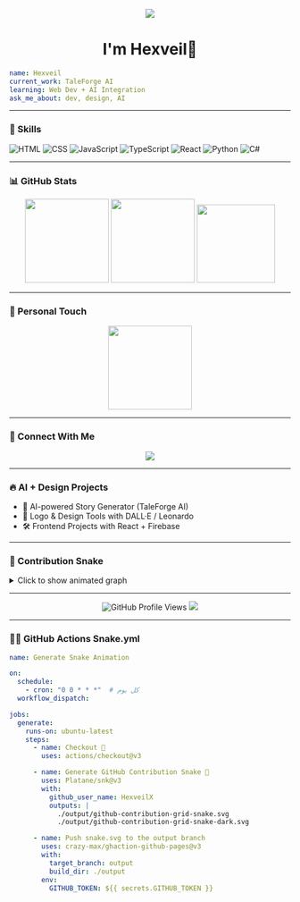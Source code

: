 <p align="center">
  <img src="https://capsule-render.vercel.app/api?text=Hey+There!&animation=fadeIn&type=waving&color=gradient&height=100"/>
</p>

<h1 align="center">I'm Hexveil👋</h1>

```yaml
name: Hexveil
current_work: TaleForge AI
learning: Web Dev + AI Integration
ask_me_about: dev, design, AI
```

---

### 🎯 Skills

![HTML](https://img.shields.io/badge/-HTML5-E34F26?logo=html5&logoColor=fff&style=flat)
![CSS](https://img.shields.io/badge/-CSS3-1572B6?logo=css3&logoColor=fff&style=flat)
![JavaScript](https://img.shields.io/badge/-JavaScript-F7DF1E?logo=javascript&logoColor=000&style=flat)
![TypeScript](https://img.shields.io/badge/-TypeScript-3178C6?logo=typescript&logoColor=fff&style=flat)
![React](https://img.shields.io/badge/-React-61DAFB?logo=react&logoColor=000&style=flat)
![Python](https://img.shields.io/badge/-Python-3776AB?logo=python&logoColor=fff&style=flat)
![C#](https://img.shields.io/badge/-C%23-239120?logo=c-sharp&logoColor=fff&style=flat)

---

### 📊 GitHub Stats

<div align="center">
  <img src="https://github-readme-stats.vercel.app/api?username=HexveilX&show_icons=true&include_all_commits=true&count_private=true&theme=dracula&hide_border=false" height="150" />
  <img src="https://streak-stats.demolab.com?user=HexveilX&theme=dracula&hide_border=false" height="150" />
  <img src="https://github-readme-stats.vercel.app/api/top-langs?username=HexveilX&layout=compact&langs_count=8&theme=onedark&hide_border=false" height="140" />
</div>

---

### 🔸 Personal Touch

<p align="center">
  <img height="150" src="https://media1.giphy.com/media/v1.Y2lkPTc5MGI3NjExdnh3OWx3ejRrYzFocnFpaDJxZ2dmOXd4endobGhnOGd5cmxleGNyZCZlcD12MV9pbnRlcm5hbF9naWZfYnlfaWQmY3Q9Zw/4Ev0Ari2Nd9io/giphy.gif"/>
</p>

---

### 📢 Connect With Me

<p align="center">
  <a href="https://discord.com/users/zezolz" target="_blank">
    <img src="https://img.shields.io/badge/Discord-Zezolz-5865F2?logo=discord&logoColor=white" />
  </a>
</p>

---

### 🔥 AI + Design Projects

- 🧀 AI-powered Story Generator (TaleForge AI)
- 🎨 Logo & Design Tools with DALL·E / Leonardo
- 🛠️ Frontend Projects with React + Firebase

---

### 🔄 Contribution Snake

<details>
  <summary>Click to show animated graph</summary>

  <picture>
    <source media="(prefers-color-scheme: dark)" srcset="https://raw.githubusercontent.com/HexveilX/HexveilX/output/github-contribution-grid-snake-dark.svg">
    <source media="(prefers-color-scheme: light)" srcset="https://raw.githubusercontent.com/HexveilX/HexveilX/output/github-contribution-grid-snake.svg">
    <img alt="github contribution graph" src="https://raw.githubusercontent.com/HexveilX/HexveilX/output/github-contribution-grid-snake.svg">
  </picture>
</details>

---

<p align="center">
  <img src="https://komarev.com/ghpvc/?username=HexveilX&style=flat-square&color=blue" alt="GitHub Profile Views" />
  <img src="https://img.shields.io/github/followers/HexveilX?label=Followers&style=flat-square" />
</p>

---

### 🧞‍♂️ GitHub Actions Snake.yml

```yaml
name: Generate Snake Animation

on:
  schedule:
    - cron: "0 0 * * *"  # كل يوم
  workflow_dispatch:

jobs:
  generate:
    runs-on: ubuntu-latest
    steps:
      - name: Checkout 🕎️
        uses: actions/checkout@v3

      - name: Generate GitHub Contribution Snake 🐍
        uses: Platane/snk@v3
        with:
          github_user_name: HexveilX
          outputs: |
            ./output/github-contribution-grid-snake.svg
            ./output/github-contribution-grid-snake-dark.svg

      - name: Push snake.svg to the output branch
        uses: crazy-max/ghaction-github-pages@v3
        with:
          target_branch: output
          build_dir: ./output
        env:
          GITHUB_TOKEN: ${{ secrets.GITHUB_TOKEN }}
